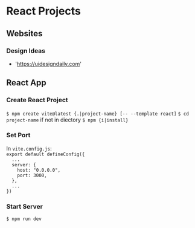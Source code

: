 # React Projects

## Websites

### Design Ideas

* 'https://uidesigndaily.com'


## React App

### Create React Project

`$ npm create vite@latest {.|project-name} [-- --template react]`
`$ cd project-name` if not in diectory
`$ npm {i|install}`

### Set Port

In `vite.config.js`:<br>
`export default defineConfig({`<br>
`  ...`<br>
`  server: {`<br>
`    host: "0.0.0.0",`<br>
`    port: 3000,`<br>
`  },`<br>
`  ...`<br>
`})`

### Start Server

`$ npm run dev`
